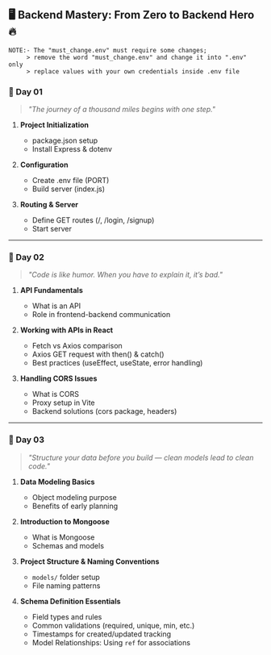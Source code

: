 <h2>🖥️ Backend Mastery: From Zero to Backend Hero 🔥</h2>

```
NOTE:- The "must_change.env" must require some changes;
     > remove the word "must_change.env" and change it into ".env" only
     > replace values with your own credentials inside .env file
```

<h3>📅 Day 01</h3>

> _"The journey of a thousand miles begins with one step."_

1. **Project Initialization**

   - package.json setup
   - Install Express & dotenv
     <br />

2. **Configuration**

   - Create .env file (PORT)
   - Build server (index.js)
     <br />

3. **Routing & Server**
   - Define GET routes (/, /login, /signup)
   - Start server

---

<h3>📅 Day 02</h3>

> _"Code is like humor. When you have to explain it, it’s bad."_

1. **API Fundamentals**

   - What is an API
   - Role in frontend-backend communication
     <br />

2. **Working with APIs in React**

   - Fetch vs Axios comparison
   - Axios GET request with then() & catch()
   - Best practices (useEffect, useState, error handling)
     <br />

3. **Handling CORS Issues**
   - What is CORS
   - Proxy setup in Vite
   - Backend solutions (cors package, headers)

---

<h3>📅 Day 03</h3>

> _"Structure your data before you build — clean models lead to clean code."_

1. **Data Modeling Basics**

   - Object modeling purpose
   - Benefits of early planning
     <br />

2. **Introduction to Mongoose**

   - What is Mongoose
   - Schemas and models
     <br />

3. **Project Structure & Naming Conventions**

   - `models/` folder setup
   - File naming patterns
     <br />

4. **Schema Definition Essentials**

   - Field types and rules
   - Common validations (required, unique, min, etc.)
   - Timestamps for created/updated tracking
   - Model Relationships: Using `ref` for associations
